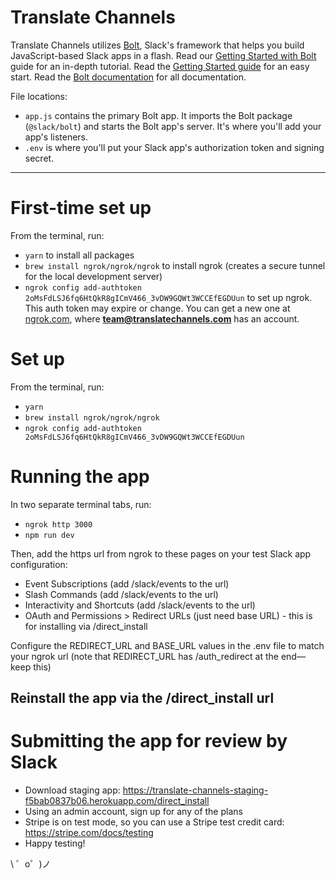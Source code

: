 Translate Channels
=================

Translate Channels utilizes [Bolt](https://slack.dev/bolt), Slack's framework that helps you build JavaScript-based Slack apps in a flash.
Read our [Getting Started with Bolt](https://api.slack.com/start/building/bolt) guide for an in-depth tutorial.
Read the [Getting Started guide](https://api.slack.com/start/building/bolt) for an easy start.
Read the [Bolt documentation](https://slack.dev/bolt) for all documentation.

File locations:
- `app.js` contains the primary Bolt app. It imports the Bolt package (`@slack/bolt`) and starts the Bolt app's server. It's where you'll add your app's listeners.
- `.env` is where you'll put your Slack app's authorization token and signing secret.

-------------------

# First-time set up
From the terminal, run:
- `yarn` to install all packages
- `brew install ngrok/ngrok/ngrok` to install ngrok (creates a secure tunnel for the local development server)
- `ngrok config add-authtoken 2oMsFdLSJ6fq6HtQkR8gICmV466_3vDW9GQWt3WCCEfEGDUun` to set up ngrok. This auth token may expire or change. You can get a new one at [ngrok.com](https://ngrok.com/), where **team@translatechannels.com** has an account.

# Set up
From the terminal, run:
- `yarn`
- `brew install ngrok/ngrok/ngrok`
- `ngrok config add-authtoken 2oMsFdLSJ6fq6HtQkR8gICmV466_3vDW9GQWt3WCCEfEGDUun`

# Running the app
In two separate terminal tabs, run:
- `ngrok http 3000`
- `npm run dev`

Then, add the https url from ngrok to these pages on your test Slack app configuration:
- Event Subscriptions (add /slack/events to the url)
- Slash Commands (add /slack/events to the url)
- Interactivity and Shortcuts (add /slack/events to the url)
- OAuth and Permissions > Redirect URLs (just need base URL) - this is for installing via /direct_install

Configure the REDIRECT_URL and BASE_URL values in the .env file to match your ngrok url (note that REDIRECT_URL has /auth_redirect at the end—keep this)

Reinstall the app via the /direct_install url
-------------------

# Submitting the app for review by Slack
- Download staging app: https://translate-channels-staging-f5bab0837b06.herokuapp.com/direct_install
- Using an admin account, sign up for any of the plans
- Stripe is on test mode, so you can use a Stripe test credit card: https://stripe.com/docs/testing
- Happy testing!

\ ゜o゜)ノ
